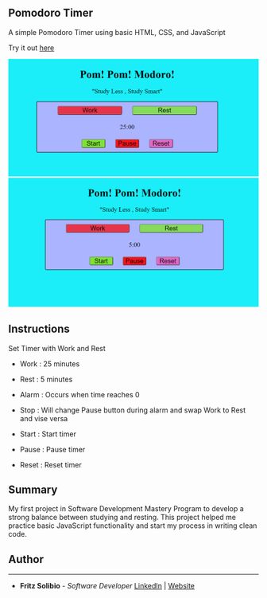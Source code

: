 ## Pomodoro Timer

A simple Pomodoro Timer using basic HTML, CSS, and JavaScript

Try it out [here](https://fritzchips.github.io/Pomodoro/)

![working](./images/working.png)
![resting](./images/resting.png)

## Instructions

Set Timer with Work and Rest

- Work : 25 minutes

- Rest : 5 minutes

- Alarm : Occurs when time reaches 0

- Stop : Will change Pause button during alarm and swap Work to Rest and vise versa

- Start : Start timer

- Pause : Pause timer

- Reset : Reset timer

## Summary

My first project in Software Development Mastery Program to develop a strong balance between studying and resting. This project helped me practice basic JavaScript functionality and start my process in writing clean code.

## Author

---

- **Fritz Solibio** - _Software Developer_ [LinkedIn](https://www.linkedin.com/in/fritz-solibio-4aa9b321b/) | [Website](https://www.fritzsolibio.ca/)
